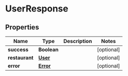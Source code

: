 

# UserResponse


## Properties

| Name | Type | Description | Notes |
|------------ | ------------- | ------------- | -------------|
|**success** | **Boolean** |  |  [optional] |
|**restaurant** | [**User**](User.md) |  |  [optional] |
|**error** | [**Error**](Error.md) |  |  [optional] |




